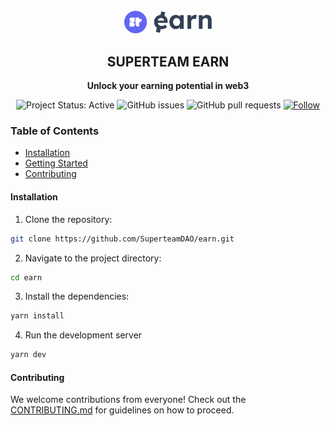 <div align="center">
  <br/>
  <img src="/public/assets/logo/newlogo.png" width="140px" height="auto"/>
  <h2>SUPERTEAM EARN</h2>
  <p>
    <strong>Unlock your earning potential in web3</strong>
  </p>
  
  ![Project Status: Active](https://www.repostatus.org/badges/latest/active.svg)
  ![GitHub issues](https://img.shields.io/github/issues-raw/SuperteamDAO/earn)
  ![GitHub pull requests](https://img.shields.io/github/issues-pr/SuperteamDAO/earn)
  [![Follow](https://img.shields.io/twitter/follow/superteamearn.svg?style=social)](https://twitter.com/superteamearn)
</div>

### Table of Contents

- [Installation](#installation)
- [Getting Started](#getting-started)
- [Contributing](#contributing)

#### Installation

1. Clone the repository:
```bash
git clone https://github.com/SuperteamDAO/earn.git
```

2. Navigate to the project directory:
```bash
cd earn
```

3. Install the dependencies: 
```bash
yarn install
```

4. Run the development server
```bash
yarn dev
```

#### Contributing
We welcome contributions from everyone! Check out the [CONTRIBUTING.md](CONTRIBUTING.md) for guidelines on how to proceed.

